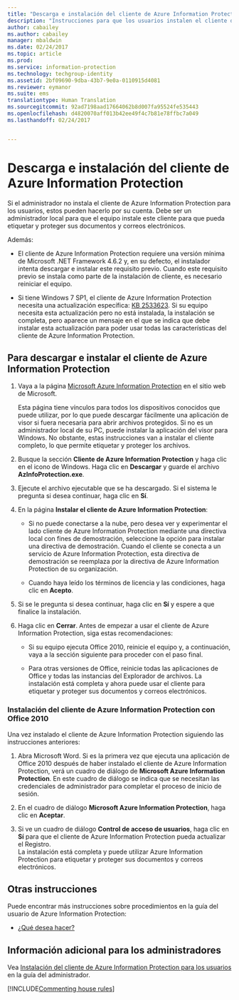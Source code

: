 ```yaml
---
title: "Descarga e instalación del cliente de Azure Information Protection"
description: "Instrucciones para que los usuarios instalen el cliente de Azure Information Protection para Windows de forma que puedan clasificar y proteger sus documentos y correos electrónicos."
author: cabailey
ms.author: cabailey
manager: mbaldwin
ms.date: 02/24/2017
ms.topic: article
ms.prod: 
ms.service: information-protection
ms.technology: techgroup-identity
ms.assetid: 2bf09690-9dba-43b7-9e0a-0110915d4081
ms.reviewer: eymanor
ms.suite: ems
translationtype: Human Translation
ms.sourcegitcommit: 92ad7198aad17664062b8d007fa95524fe535443
ms.openlocfilehash: d4820070aff013b42ee49f4c7b81e78ffbc7a049
ms.lasthandoff: 02/24/2017


---
```


# <a name="download-and-install-the-azure-information-protection-client"></a>Descarga e instalación del cliente de Azure Information Protection

Si el administrador no instala el cliente de Azure Information Protection para los usuarios, estos pueden hacerlo por su cuenta. Debe ser un administrador local para que el equipo instale este cliente para que pueda etiquetar y proteger sus documentos y correos electrónicos.

Además:

- El cliente de Azure Information Protection requiere una versión mínima de Microsoft .NET Framework 4.6.2 y, en su defecto, el instalador intenta descargar e instalar este requisito previo. Cuando este requisito previo se instala como parte de la instalación de cliente, es necesario reiniciar el equipo.

- Si tiene Windows 7 SP1, el cliente de Azure Information Protection necesita una actualización específica: [KB 2533623](https://support.microsoft.com/kb/2533623). Si su equipo necesita esta actualización pero no está instalada, la instalación se completa, pero aparece un mensaje en el que se indica que debe instalar esta actualización para poder usar todas las características del cliente de Azure Information Protection. 

## <a name="to-download-and-install-the-azure-information-protection-client"></a>Para descargar e instalar el cliente de Azure Information Protection    

1.  Vaya a la página [Microsoft Azure Information Protection](https://go.microsoft.com/fwlink/?LinkId=303970) en el sitio web de Microsoft.

    Esta página tiene vínculos para todos los dispositivos conocidos que puede utilizar, por lo que puede descargar fácilmente una aplicación de visor si fuera necesaria para abrir archivos protegidos. Si no es un administrador local de su PC, puede instalar la aplicación del visor para Windows. No obstante, estas instrucciones van a instalar el cliente completo, lo que permite etiquetar y proteger los archivos. 

2. Busque la sección **Cliente de Azure Information Protection** y haga clic en el icono de Windows. Haga clic en **Descargar** y guarde el archivo **AzInfoProtection.exe**.     

3. Ejecute el archivo ejecutable que se ha descargado. Si el sistema le pregunta si desea continuar, haga clic en **Sí**.    

4. En la página **Instalar el cliente de Azure Information Protection**:     
    - Si no puede conectarse a la nube, pero desea ver y experimentar el lado cliente de Azure Information Protection mediante una directiva local con fines de demostración, seleccione la opción para instalar una directiva de demostración. Cuando el cliente se conecta a un servicio de Azure Information Protection, esta directiva de demostración se reemplaza por la directiva de Azure Information Protection de su organización.    

    - Cuando haya leído los términos de licencia y las condiciones, haga clic en **Acepto**.    

5. Si se le pregunta si desea continuar, haga clic en **Sí** y espere a que finalice la instalación.    

6. Haga clic en **Cerrar**. Antes de empezar a usar el cliente de Azure Information Protection, siga estas recomendaciones:    

    - Si su equipo ejecuta Office 2010, reinicie el equipo y, a continuación, vaya a la sección siguiente para proceder con el paso final.    
        
    - Para otras versiones de Office, reinicie todas las aplicaciones de Office y todas las instancias del Explorador de archivos. La instalación está completa y ahora puede usar el cliente para etiquetar y proteger sus documentos y correos electrónicos.    

### <a name="installing-the-azure-information-protection-client-with-office-2010"></a>Instalación del cliente de Azure Information Protection con Office 2010    
Una vez instalado el cliente de Azure Information Protection siguiendo las instrucciones anteriores:    

1. Abra Microsoft Word. Si es la primera vez que ejecuta una aplicación de Office 2010 después de haber instalado el cliente de Azure Information Protection, verá un cuadro de diálogo de **Microsoft Azure Information Protection**. En este cuadro de diálogo se indica que se necesitan las credenciales de administrador para completar el proceso de inicio de sesión.

2. En el cuadro de diálogo **Microsoft Azure Information Protection**, haga clic en **Aceptar**.

3. Si ve un cuadro de diálogo **Control de acceso de usuarios**, haga clic en **Sí** para que el cliente de Azure Information Protection pueda actualizar el Registro.   
La instalación está completa y puede utilizar Azure Information Protection para etiquetar y proteger sus documentos y correos electrónicos.

## <a name="other-instructions"></a>Otras instrucciones    
Puede encontrar más instrucciones sobre procedimientos en la guía del usuario de Azure Information Protection:

- [¿Qué desea hacer?](client-user-guide.md#what-do-you-want-to-do)

## <a name="additional-information-for-administrators"></a>Información adicional para los administradores    
Vea [Instalación del cliente de Azure Information Protection para los usuarios](client-admin-guide.md#how-to-install-the-azure-information-protection-client-for-users) en la guía del administrador.
 

[!INCLUDE[Commenting house rules](../includes/houserules.md)]  

